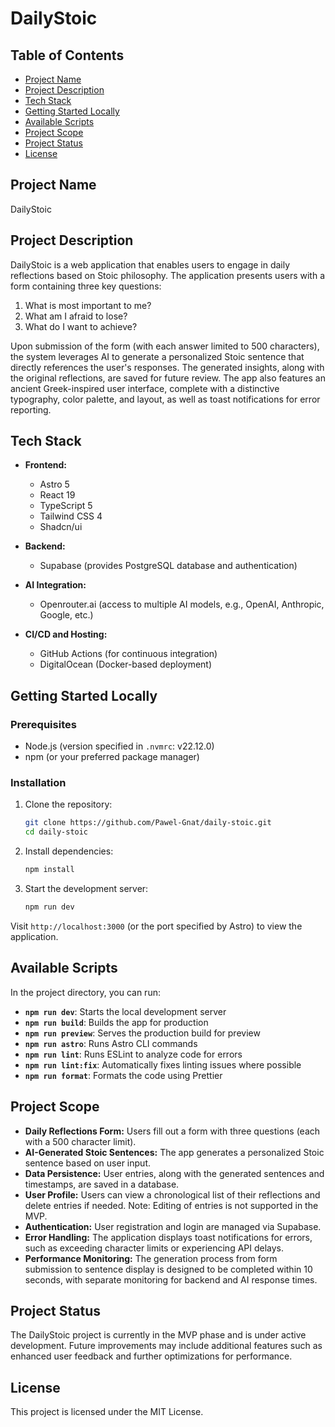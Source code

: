 # DailyStoic

## Table of Contents

- [Project Name](#project-name)
- [Project Description](#project-description)
- [Tech Stack](#tech-stack)
- [Getting Started Locally](#getting-started-locally)
- [Available Scripts](#available-scripts)
- [Project Scope](#project-scope)
- [Project Status](#project-status)
- [License](#license)

## Project Name

DailyStoic

## Project Description

DailyStoic is a web application that enables users to engage in daily reflections based on Stoic philosophy. The application presents users with a form containing three key questions:

1. What is most important to me?
2. What am I afraid to lose?
3. What do I want to achieve?

Upon submission of the form (with each answer limited to 500 characters), the system leverages AI to generate a personalized Stoic sentence that directly references the user's responses. The generated insights, along with the original reflections, are saved for future review. The app also features an ancient Greek-inspired user interface, complete with a distinctive typography, color palette, and layout, as well as toast notifications for error reporting.

## Tech Stack

- **Frontend:**

  - Astro 5
  - React 19
  - TypeScript 5
  - Tailwind CSS 4
  - Shadcn/ui

- **Backend:**

  - Supabase (provides PostgreSQL database and authentication)

- **AI Integration:**

  - Openrouter.ai (access to multiple AI models, e.g., OpenAI, Anthropic, Google, etc.)

- **CI/CD and Hosting:**
  - GitHub Actions (for continuous integration)
  - DigitalOcean (Docker-based deployment)

## Getting Started Locally

### Prerequisites

- Node.js (version specified in `.nvmrc`: v22.12.0)
- npm (or your preferred package manager)

### Installation

1. Clone the repository:

   ```bash
   git clone https://github.com/Pawel-Gnat/daily-stoic.git
   cd daily-stoic
   ```

2. Install dependencies:

   ```bash
   npm install
   ```

3. Start the development server:
   ```bash
   npm run dev
   ```

Visit `http://localhost:3000` (or the port specified by Astro) to view the application.

## Available Scripts

In the project directory, you can run:

- **`npm run dev`**: Starts the local development server
- **`npm run build`**: Builds the app for production
- **`npm run preview`**: Serves the production build for preview
- **`npm run astro`**: Runs Astro CLI commands
- **`npm run lint`**: Runs ESLint to analyze code for errors
- **`npm run lint:fix`**: Automatically fixes linting issues where possible
- **`npm run format`**: Formats the code using Prettier

## Project Scope

- **Daily Reflections Form:** Users fill out a form with three questions (each with a 500 character limit).
- **AI-Generated Stoic Sentences:** The app generates a personalized Stoic sentence based on user input.
- **Data Persistence:** User entries, along with the generated sentences and timestamps, are saved in a database.
- **User Profile:** Users can view a chronological list of their reflections and delete entries if needed. Note: Editing of entries is not supported in the MVP.
- **Authentication:** User registration and login are managed via Supabase.
- **Error Handling:** The application displays toast notifications for errors, such as exceeding character limits or experiencing API delays.
- **Performance Monitoring:** The generation process from form submission to sentence display is designed to be completed within 10 seconds, with separate monitoring for backend and AI response times.

## Project Status

The DailyStoic project is currently in the MVP phase and is under active development. Future improvements may include additional features such as enhanced user feedback and further optimizations for performance.

## License

This project is licensed under the MIT License.
